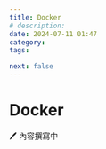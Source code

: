```yaml
---
title: Docker
# description:
date: 2024-07-11 01:47
category:
tags:

next: false
---
```


# Docker

🖊️ 內容撰寫中
